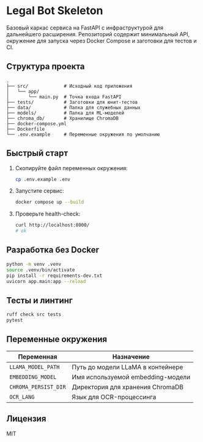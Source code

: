 # Legal Bot Skeleton

Базовый каркас сервиса на FastAPI с инфраструктурой для дальнейшего расширения. Репозиторий содержит минимальный API, окружение для запуска через Docker Compose и заготовки для тестов и CI.

## Структура проекта

```
.
├── src/             # Исходный код приложения
│   └── app/
│       └── main.py  # Точка входа FastAPI
├── tests/           # Заготовки для юнит-тестов
├── data/            # Папка для служебных данных
├── models/          # Папка для ML-моделей
├── chroma_db/       # Хранилище ChromaDB
├── docker-compose.yml
├── Dockerfile
└── .env.example     # Переменные окружения по умолчанию
```

## Быстрый старт

1. Скопируйте файл переменных окружения:
   ```bash
   cp .env.example .env
   ```
2. Запустите сервис:
   ```bash
   docker compose up --build
   ```
3. Проверьте health-check:
   ```bash
   curl http://localhost:8000/
   # ok
   ```

## Разработка без Docker

```bash
python -m venv .venv
source .venv/bin/activate
pip install -r requirements-dev.txt
uvicorn app.main:app --reload
```

## Тесты и линтинг

```bash
ruff check src tests
pytest
```

## Переменные окружения

| Переменная            | Назначение                                |
|-----------------------|-------------------------------------------|
| `LLAMA_MODEL_PATH`    | Путь до модели LLaMA в контейнере         |
| `EMBEDDING_MODEL`     | Имя используемой embedding-модели          |
| `CHROMA_PERSIST_DIR`  | Директория для хранения ChromaDB          |
| `OCR_LANG`            | Язык для OCR-процессинга                  |

## Лицензия

MIT

